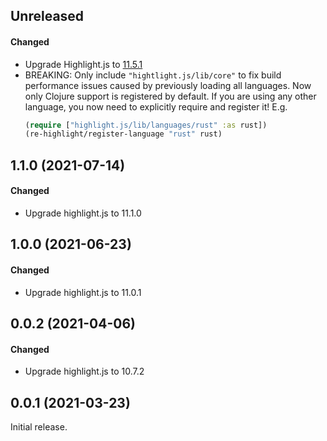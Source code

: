 ## Unreleased

#### Changed

- Upgrade Highlight.js to [11.5.1](https://github.com/highlightjs/highlight.js/blob/main/CHANGES.md#version-1150)
- BREAKING: Only include `"hightlight.js/lib/core"` to fix build performance issues
  caused by previously loading all languages. Now only Clojure support is
  registered by default. If you are using any other language, you now need to
  explicitly require and register it! E.g.
  ```clojure
  (require ["highlight.js/lib/languages/rust" :as rust])
  (re-highlight/register-language "rust" rust)
  ```

## 1.1.0 (2021-07-14)

#### Changed

- Upgrade highlight.js to 11.1.0

## 1.0.0 (2021-06-23)

#### Changed

- Upgrade highlight.js to 11.0.1

## 0.0.2 (2021-04-06)

#### Changed

- Upgrade highlight.js to 10.7.2

## 0.0.1 (2021-03-23)

Initial release.
